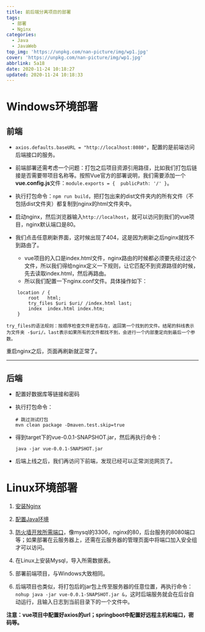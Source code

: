 ```yaml
---
title: 前后端分离项目的部署
tags:
  - 部署
  - Nginx
categories:
  - Java
  - JavaWeb
top_img: 'https://unpkg.com/nan-picture/img/wp1.jpg'
cover: 'https://unpkg.com/nan-picture/img/wp1.jpg'
abbrlink: 5a18
date: 2020-11-24 10:18:27
updated: 2020-11-24 10:18:33
---
```




# Windows环境部署

## 前端

- `axios.defaults.baseURL = "http://localhost:8080"`，配置的是前端访问后端接口的服务。 
- 前端部署还需考虑一个问题：打包之后项目资源引用路径，比如我们打包后链接是否需要带项目名称等。按照Vue官方的部署说明，我们需要添加一个**vue.config.js**文件：`module.exports = {  publicPath: '/' }`。
- 执行打包命令：`npm run build`，把打包出来的dist文件夹内的所有文件（不包括dist文件夹）都复制到nginx的html文件夹中。

- 启动nginx，然后浏览器输入`http://localhost`，就可以访问到我们的vue项目，nginx默认端口是80。

- 我们点击任意刷新界面，这时候出现了404，这是因为刷新之后nginx就找不到路由了。
  - vue项目的入口是index.html文件，nginx路由的时候都必须要先经过这个文件，所以我们得给nginx定义一下规则，让它匹配不到资源路径的时候，先去读取index.html，然后再路由。
  - 所以我们配置一下nginx.conf文件。具体操作如下：

```
    location / {
        root   html;
        try_files $uri $uri/ /index.html last;
        index  index.html index.htm;
    }
    
try_files的语法规则：按顺序检查文件是否存在，返回第一个找到的文件。结尾的斜线表示为文件夹 -$uri/。last表示如果所有的文件都找不到，会进行一个内部重定向到最后一个参数。
```
重启nginx之后，页面再刷新就正常了。

---



## 后端

- 配置好数据库等链接和密码

- 执行打包命令：

  ```plain
  # 跳过测试打包
  mvn clean package -Dmaven.test.skip=true
  ```

- 得到target下的vue-0.0.1-SNAPSHOT.jar，然后再执行命令：

  `java -jar vue-0.0.1-SNAPSHOT.jar`

- 后端上线之后，我们再访问下前端，发现已经可以正常浏览网页了。



# Linux环境部署

1. [安装Nginx](https://blog.csdn.net/qq_42815754/article/details/82980326)

2. [配置Java环境](https://blog.csdn.net/gexiaoyizhimei/article/details/95374890)
3. [防火墙开放所需端口](https://blog.csdn.net/beekimlin/article/details/104551278)，像mysql的3306，nginx的80，后台服务的8080端口等；如果部署在云服务器上，还需在云服务器的管理页面中将端口加入安全组才可以访问。
4. 在Linux上安装Mysql，导入所需数据表。
5. 部署前端项目，与Windows大致相同。
6. 后端项目也类似，将打包后的jar包上传至服务器的任意位置，再执行命令：`nohup java -jar vue-0.0.1-SNAPSHOT.jar &`，这时后端服务就会在后台自动运行，且输入日志到当前目录下的一个文件中。

**注意：vue项目中配置好axios的url；springboot中配置好远程主机和端口，密码等。**